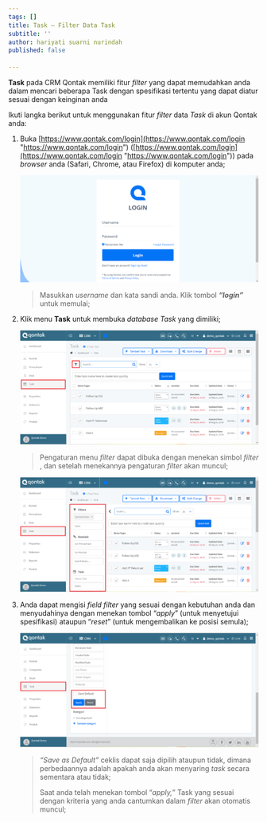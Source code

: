 ```yaml
---
tags: []
title: Task – Filter Data Task
subtitle: ''
author: hariyati suarni nurindah
published: false

---
```

**Task** pada CRM Qontak memiliki fitur _filter_ yang dapat memudahkan anda dalam mencari beberapa Task dengan spesifikasi tertentu yang dapat diatur sesuai dengan keinginan anda

Ikuti langka berikut untuk menggunakan fitur _filter_ data _Task_ di akun Qontak anda:

1. Buka [https://www.qontak.com/login](https://www.qontak.com/login "https://www.qontak.com/login") ([https://www.qontak.com/login](https://www.qontak.com/login "https://www.qontak.com/login")) pada _browser_ anda (Safari, Chrome, atau Firefox) di komputer anda;

   ![](/uploads/login.PNG)

   > Masukkan _username_ dan kata sandi anda. Klik tombol **_“login”_** untuk memulai;
2. Klik menu **Task** untuk membuka _database Task_ yang dimiliki;

   ![](/uploads/filtertask1.PNG)

   > Pengaturan menu _filter_ dapat dibuka dengan menekan simbol _filter_ , dan setelah menekannya pengaturan _filter_ akan muncul;

   ![](/uploads/filtertask2.PNG)
3. Anda dapat mengisi _field filter_ yang sesuai dengan kebutuhan anda dan menyudahinya dengan menekan tombol “_apply_” (untuk menyetujui spesifikasi) ataupun “_reset_” (untuk mengembalikan ke posisi semula);

   ![](/uploads/filtertask3.PNG)

   > _“Save as Default”_ ceklis dapat saja dipilih ataupun tidak, dimana perbedaannya adalah apakah anda akan menyaring _task_ secara sementara atau tidak;
   >
   > Saat anda telah menekan tombol “_apply,_” Task yang sesuai dengan kriteria yang anda cantumkan dalam _filter_ akan otomatis muncul;